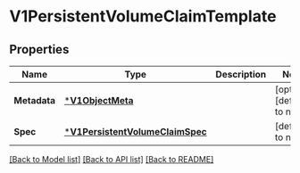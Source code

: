 # V1PersistentVolumeClaimTemplate

## Properties
Name | Type | Description | Notes
------------ | ------------- | ------------- | -------------
**Metadata** | [***V1ObjectMeta**](V1ObjectMeta.md) |  | [optional] [default to null]
**Spec** | [***V1PersistentVolumeClaimSpec**](V1PersistentVolumeClaimSpec.md) |  | [default to null]

[[Back to Model list]](../README.md#documentation-for-models) [[Back to API list]](../README.md#documentation-for-api-endpoints) [[Back to README]](../README.md)



